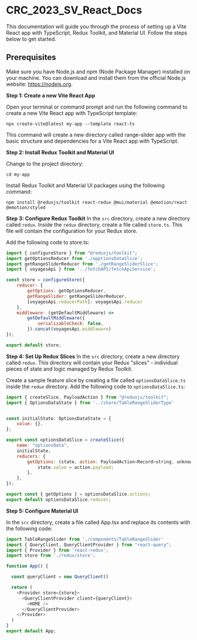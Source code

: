 # CRC_2023_SV_React_Docs

This documentation will guide you through the process of setting up a Vite React app with TypeScript, Redux Toolkit, and Material UI. Follow the steps below to get started.

## Prerequisites
Make sure you have Node.js and npm (Node Package Manager) installed on your machine. You can download and install them from the official Node.js website: https://nodejs.org.
 
**Step 1: Create a new Vite React App**

Open your terminal or command prompt and run the following command to create a new Vite React app with TypeScript template:

```
npx create-vite@latest my-app --template react-ts
```

This command will create a new directory called range-slider app with the basic structure and dependencies for a Vite React app with TypeScript.


**Step 2: Install Redux Toolkit and Material UI**

Change to the project directory:
```
cd my-app
```

Install Redux Toolkit and Material UI packages using the following command:
```
npm install @reduxjs/toolkit react-redux @mui/material @emotion/react @emotion/styled
```

**Step 3: Configure Redux Toolkit**
In the ```src``` directory, create a new directory called ```redux```. Inside the ```redux``` directory, create a file called ```store.ts```. 
This file will contain the configuration for your Redux store.

Add the following code to store.ts:

```javascript
import { configureStore } from "@reduxjs/toolkit";
import getOptionsReducer from './opptionsDataSlice';
import getRangeSliderReducer from './getRangeSliderSlice';
import { voyagesApi } from '../fetchAPI/fetchApiService';

const store = configureStore({
    reducer: {
        getOptions: getOptionsReducer,
        getRangeSlider: getRangeSliderReducer,
        [voyagesApi.reducerPath]: voyagesApi.reducer
    },
    middleware: (getDefaultMiddleware) =>
        getDefaultMiddleware({
            serializableCheck: false,
        }).concat(voyagesApi.middleware)
});

export default store;
```

**Step 4: Set Up Redux Slices**
In the ```src``` directory, create a new directory called ```redux```. This directory will contain your Redux "slices" - individual pieces of state and logic managed by Redux Toolkit.

Create a sample feature slice by creating a file called ```optionsDataSlice.ts```  inside the ```redux``` directory. Add the following code to ```optionsDataSlice.ts```:
```javascript
import { createSlice, PayloadAction } from "@reduxjs/toolkit";
import { OptionsDataState } from '../share/TableRangeSliderType'


const initialState: OptionsDataState = {
    value: {},
};

export const optionsDataSlice = createSlice({
    name: "optionsData",
    initialState,
    reducers: {
        getOptions: (state, action: PayloadAction<Record<string, unknown>>) => {
            state.value = action.payload;
        },
    },
});

export const { getOptions } = optionsDataSlice.actions;
export default optionsDataSlice.reducer;

```

**Step 5: Configure Material UI**

In the ```src``` directory, create a file called App.tsx and replace its contents with the following code:

```javascript
import TableRangeSlider from './components/TableRangeSlider'
import { QueryClient, QueryClientProvider } from "react-query";
import { Provider } from 'react-redux';
import store from './redux/store';

function App() {

  const queryClient = new QueryClient()

  return (
    <Provider store={store}>
      <QueryClientProvider client={queryClient}>
        <HOME />
      </QueryClientProvider>
    </Provider>
  )
}
export default App;


```
